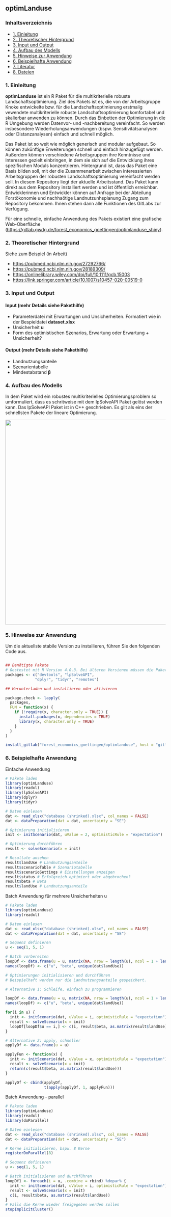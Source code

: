 optimLanduse
-----------

<h3>
<a name="menu">Inhaltsverzeichnis</a>
</h3>
<ul>
<li>
<a href="#1. Einleitung">1. Einleitung</a>
</li>
<li>
<a href="#2. Theoretischer Hintergrund">2. Theoretischer Hintergrund</a>
</li>
<li>
<a href="#3. Input und Output">3. Input und Output</a>
</li>
<li>
<a href="#4. Aufbau des Modells">4. Aufbau des Modells</a>
</li>
<li>
<a href="#5. Hinweise zur Anwendung">5. Hinweise zur Anwendung</a>
</li>
<li>
<a href="#6. Beispielhafte Anwendung">6. Beispielhafte Anwendung</a>
</li>
<li>
<a href="#7. Literatur">7. Literatur</a>
</li>
<li>
<a href="#7. Dateien">8. Dateien</a>
</li>
</ul>


<h3>
<a name="1. Einleitung">1. Einleitung</a>
</h3>

**optimLanduse** ist ein R Paket für die multikriterielle robuste Landschaftsoptimierung. Ziel des Pakets ist es, die von der Arbeitsgruppe Knoke entwickelte bzw. für die Landschaftsoptimierung erstmalig vewendete multikriterielle robuste Landschaftsoptimierung komfortabel und skalierbar anwenden zu können. Durch das Einbetten der Optimierung in die R Umgebung werden Datenvor- und -nachbereitung vereinfacht. So werden insbesondere Wiederholungsanwendungen (bspw. Sensitivitätsanalysen oder Distanzanalysen) einfach und schnell möglich.

Das Paket ist so weit wie möglich generisch und modular aufgebaut. So können zukünftige Erweiterungen schnell und einfach hinzugefügt werden. Außerdem können verschiedene Arbeitsgruppen ihre Kenntnisse und Interessen gezielt einbringen, in dem sie sich auf die Entwicklung ihres spezifischen Moduls konzentrieren. Hintergrund ist, dass das Paket eine Basis bilden soll, mit der die Zusammenarbeit zwischen interessierten Arbeitsgruppen der robusten Landschaftsoptimierung vereinfacht werden soll. In diesem Repository liegt der aktuelle Arbeitsstand. Das Paket kann direkt aus dem Repository installiert werden und ist öffentlich erreichbar. Entwicklerinnen und Entwickler können auf Anfrage bei der Abteilung Forstökonomie und nachhaötige Landnutzunhsplanung Zugang zum Repository bekommen. Ihnen stehen dann alle Funktionen des GitLabs zur Verfügung.

Für eine schnelle, einfache Anwendung des Pakets existiert eine grafische Web-Oberfläche (https://gitlab.gwdg.de/forest_economics_goettingen/optimlanduse_shiny).


<h3>
<a name="2. Theoretischer Hintergrund">2. Theoretischer Hintergrund</a>
</h3>

Siehe zum Beispiel (in Arbeit)

- https://pubmed.ncbi.nlm.nih.gov/27292766/
- https://pubmed.ncbi.nlm.nih.gov/28189309/
- https://onlinelibrary.wiley.com/doi/full/10.1111/gcb.15003
- https://link.springer.com/article/10.1007/s10457-020-00519-0

<h3>
<a name="3. Input und Output">3. Input und Output</a>
</h3>

#### Input (mehr Details siehe Pakethilfe)
- Parameterdatei mit Erwartungen und Unsicherheiten. Formatiert wie in der Bespieldatei **dataset.xlsx**
- Unsicherheit **u**
- Form des optimistischen Szenarios, Erwartung oder Erwartung + Unsicherheit?

#### Output (mehr Details siehe Pakethilfe)
- Landnutzungsanteile
- Szenarientabelle
- Mindestabstand **&beta;**

<h3>
<a name="4. Aufbau des Modells">4. Aufbau des Modells</a>
</h3>

In dem Paket wird ein robustes multikriterielles Optimierungsproblem so umformuliert, dass es schritweise mit dem lpSolveAPI Paket gelöst werden kann. Das lpSolveAPI Paket ist in C++ geschrieben. Es gilt als eins der schnellsten Pakete der lineare Optimierung.

<p align="center">
  <img width="720" height="643" src="./fig/flussdiagrammOptimLanduse.PNG">
</p>
<h3>
<a name="5. Hinweise zur Anwendung">5. Hinweise zur Anwendung</a>
</h3>
Um die aktuellste stabile Version zu installieren, führen Sie den folgenden Code aus.

``` r

## Benötigte Pakete
# Gestestet mit R Version 4.0.3. Bei älteren Versionen müssen die Pakete womöglich einzeln nacheinander installiert werden.
packages <- c("devtools", "lpSolveAPI",
             "dplyr", "tidyr", "remotes")

## Herunterladen und installieren oder aktivieren

package.check <- lapply(
  packages,
  FUN = function(x) {
    if (!require(x, character.only = TRUE)) {
      install.packages(x, dependencies = TRUE)
      library(x, character.only = TRUE)
    }
  }
)

install_gitlab("forest_economics_goettingen/optimlanduse", host = "gitlab.gwdg.de")

```

<h3>
<a name="6. Beispielhafte Anwendung">6. Beispielhafte Anwendung</a>
</h3>

Einfache Anwendung
``` r
# Pakete laden
library(optimLanduse) 
library(readxl)
library(lpSolveAPI)  
library(dplyr)  
library(tidyr) 

# Daten einlesen
dat <- read_xlsx("database (shrinked).xlsx", col_names = FALSE)
dat <- dataPreparation(dat = dat, uncertainty = "SE")

# Optimierung initialisieren
init <- initScenario(dat, uValue = 2, optimisticRule = "expectation")

# Optimierung durchführen
result <- solveScenario(x = init)

# Resultate ansehen
result$landUse # Landnutzungsanteile
result$scenarioTable # Szenariotabelle
result$scenarioSettings # Einstellungen anzeigen
result$status # Erfolgreich optimiert oder abgebrochen?
result$beta # Beta
result$landUse # Landnutzungsanteile
```

Batch Anwendung für mehrere Unsicherheiten u
``` r
# Pakete laden
library(optimLanduse)
library(readxl)

# Daten einlesen
dat <- read_xlsx("database (shrinked).xlsx", col_names = FALSE)
dat <- dataPreparation(dat = dat, uncertainty = "SE")

# Sequenz definieren
u <- seq(1, 5, 1)

# Batch vorbereiten
loopDf <- data.frame(u = u, matrix(NA, nrow = length(u), ncol = 1 + length(unique(dat$landUse))))
names(loopDf) <- c("u", "beta", unique(dat$landUse))

# Optimierungen initialisieren und durchführen
# Beispielhaft werden nur die Landnutzungsanteile gespeichert.

# Alternative 1: Schleife, einfach zu programmieren

loopDf <- data.frame(u = u, matrix(NA, nrow = length(u), ncol = 1 + length(unique(dat$landUse))))
names(loopDf) <- c("u", "beta", unique(dat$landUse))

for(i in u) {
  init <- initScenario(dat, uValue = i, optimisticRule = "expectation")
  result <- solveScenario(x = init)
  loopDf[loopDf$u == i,] <- c(i, result$beta, as.matrix(result$landUse))
}

# Alternative 2: apply, schneller
applyDf <- data.frame(u = u)

applyFun <- function(x) {
  init <- initScenario(dat, uValue = x, optimisticRule = "expectation")
  result <- solveScenario(x = init)
  return(c(result$beta, as.matrix(result$landUse)))
}

applyDf <- cbind(applyDf,
                 t(apply(applyDf, 1, applyFun)))
```

Batch Anwendung - parallel

``` r
# Pakete laden
library(optimLanduse) 
library(readxl)
library(doParallel)

# Daten einlesen
dat <- read_xlsx("database (shrinked).xlsx", col_names = FALSE)
dat <- dataPreparation(dat = dat, uncertainty = "SE")

# Kerne initialisieren, bspw. 8 Kerne
registerDoParallel(8)

# Sequenz definieren
u <- seq(1, 5, 1)

# Batch initialisieren und durchführen
loopDf1 <- foreach(i = u, .combine = rbind) %dopar% {
  init <- initScenario(dat, uValue = i, optimisticRule = "expectation")
  result <- solveScenario(x = init)
  c(i, result$beta, as.matrix(result$landUse))
}
# Falls die Kerne wieder freigegeben werden sollen
stopImplicitCluster()
```
